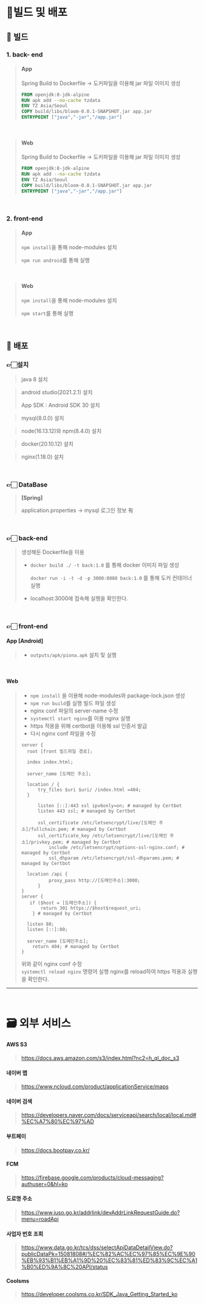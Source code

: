 # 🔧빌드 및 배포

## 🔨 빌드

### 1. back- end

> #### App
>
> Spring Build to Dockerfile -> 도커파일을 이용해 jar 파일 이미지 생성
>
> ```dockerfile
> FROM openjdk:8-jdk-alpine
> RUN apk add --no-cache tzdata
> ENV TZ Asia/Seoul
> COPY build/libs/bloom-0.0.1-SNAPSHOT.jar app.jar
> ENTRYPOINT ["java","-jar","/app.jar"]
> ```

</br>

> #### Web
>
> Spring Build to Dockerfile -> 도커파일을 이용해 jar 파일 이미지 생성
>
> ```dockerfile
> FROM openjdk:8-jdk-alpine
> RUN apk add --no-cache tzdata
> ENV TZ Asia/Seoul
> COPY build/libs/bloom-0.0.1-SNAPSHOT.jar app.jar
> ENTRYPOINT ["java","-jar","/app.jar"]
> ```
>

</br>

### 2. front-end

> #### App
>
> `npm install`을 통해 node-modules 설치
>
> `npm run android`를 통해 실행

</br>

> #### Web
>
> `npm install`을 통해 node-modules 설치
>
> `npm start`를 통해 실행

</br>

## 💾 배포

### 👉🏻설치

> java 8 설치 

> android studio(2021.2.1) 설치
>
> App SDK : Android SDK 30 설치

> mysql(8.0.0) 설치

> node(16.13.12)와 npm(8.4.0) 설치

> docker(20.10.12) 설치

> nginx(1.18.0) 설치

</br>

### 👉🏻 DataBase

>  **[Spring]**
>
>  application.properties -> mysql 로그인 정보 有

</br>

### 👉🏻 back-end

> 생성해둔 Dockerfile을 이용
>
> - `docker build ./ -t back:1.0`  를 통해 docker 이미지 파일 생성
>
>   `docker run -i -t -d -p 3000:8080 back:1.0` 를 통해 도커 컨테이너 실행  
>
> - localhost:3000에 접속해 실행을 확인한다.

</br>

### 👉🏻 front-end

#### App [Android]

> - `outputs/apk/piona.apk` 설치 및 실행

</br>

#### Web

> - `npm install` 을 이용해 node-modules와 package-lock.json 생성
> - `npm run build`를 실행 빌드 파일 생성
> - nginx conf 파일의 server-name 수정
> - `systemctl start nginx`를 이용 nginx 실행
> - https 적용을 위해 certbot을 이용해 ssl 인증서 발급
> - 다시 nginx conf 파일을 수정
>
> ```
> server {
>   root [front 빌드파일 경로];
>
>   index index.html;
>
>   server_name [도메인 주소];
>
>   location / {
>       try_files $uri $uri/ /index.html =404;
>   }
>
>       listen [::]:443 ssl ipv6only=on; # managed by Certbot
>       listen 443 ssl; # managed by Certbot
>
>       ssl_certificate /etc/letsencrypt/live/[도메인 주소]/fullchain.pem; # managed by Certbot
>       ssl_certificate_key /etc/letsencrypt/live/[도메인 주소]/privkey.pem; # managed by Certbot
>           include /etc/letsencrypt/options-ssl-nginx.conf; # managed by Certbot
>           ssl_dhparam /etc/letsencrypt/ssl-dhparams.pem; # managed by Certbot
>
>   location /api {
>           proxy_pass http://[도메인주소]:3000;
>       }
> }
> server {
>    if ($host = [도메인주소]) {
>        return 301 https://$host$request_uri;
>     } # managed by Certbot
> 
>   listen 80;
>   listen [::]:80;
>
>   server_name [도메인주소];
>     return 404; # managed by Certbot
>}
> ```
> 
> 위와 같이 nginx conf 수정  
> `systemctl reload nginx` 명령어 실행 nginx를 reload하여 https 적용과 실행을 확인한다.

---

</br>

# 🗃 외부 서비스

####  AWS S3

> https://docs.aws.amazon.com/s3/index.html?nc2=h_ql_doc_s3

#### 네이버 맵

> https://www.ncloud.com/product/applicationService/maps

#### 네이버 검색

> https://developers.naver.com/docs/serviceapi/search/local/local.md#%EC%A7%80%EC%97%AD

#### 부트페이

>  https://docs.bootpay.co.kr/

#### FCM

>  https://firebase.google.com/products/cloud-messaging?authuser=0&hl=ko

#### 도로명 주소

> https://www.juso.go.kr/addrlink/devAddrLinkRequestGuide.do?menu=roadApi

#### 사업자 번호 조회

> https://www.data.go.kr/tcs/dss/selectApiDataDetailView.do?publicDataPk=15081808#/%EC%82%AC%EC%97%85%EC%9E%90%EB%93%B1%EB%A1%9D%20%EC%83%81%ED%83%9C%EC%A1%B0%ED%9A%8C%20API/status

#### Coolsms

> https://developer.coolsms.co.kr/SDK_Java_Getting_Started_ko



